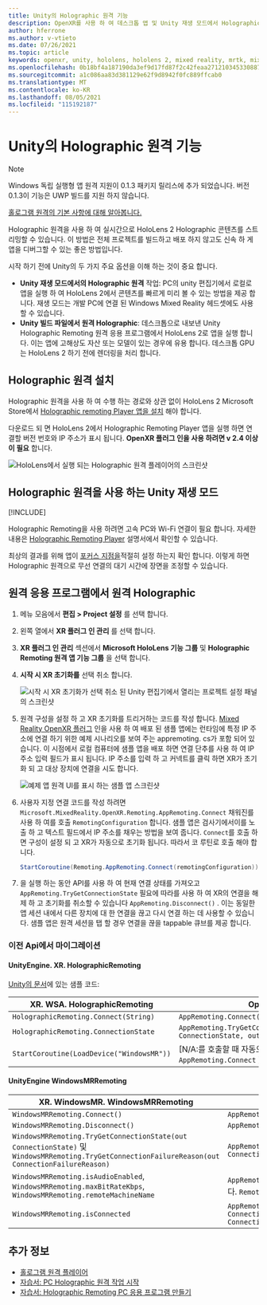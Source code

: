 ```yaml
---
title: Unity의 Holographic 원격 기능
description: OpenXR를 사용 하 여 데스크톱 앱 및 Unity 재생 모드에서 Holographic 원격을 사용 하는 방법을 알아봅니다.
author: hferrone
ms.author: v-vtieto
ms.date: 07/26/2021
ms.topic: article
keywords: openxr, unity, hololens, hololens 2, mixed reality, mrtk, mixed reality Toolkit, 보강 현실, 가상 현실, 혼합 현실 헤드셋, 학습, 자습서, 시작, holographic 원격, 데스크톱
ms.openlocfilehash: 0b18bf4a187190da3ef9d17fd87f2c42feaa271210345330887ce618b49a0442
ms.sourcegitcommit: a1c086aa83d381129e62f9d8942f0fc889ffcab0
ms.translationtype: MT
ms.contentlocale: ko-KR
ms.lasthandoff: 08/05/2021
ms.locfileid: "115192187"
---
```

# <a name="holographic-remoting-in-unity"></a>Unity의 Holographic 원격 기능

> [!NOTE]
> Windows 독립 실행형 앱 원격 지원이 0.1.3 패키지 릴리스에 추가 되었습니다.
> 버전 0.1.3이 기능은 UWP 빌드를 지원 하지 않습니다.

[홀로그램 원격의 기본 사항에 대해 알아봅니다.](../platform-capabilities-and-apis/holographic-remoting-overview.md)

Holographic 원격을 사용 하 여 실시간으로 HoloLens 2 Holographic 콘텐츠를 스트리밍할 수 있습니다. 이 방법은 전체 프로젝트를 빌드하고 배포 하지 않고도 신속 하 게 앱을 디버그할 수 있는 좋은 방법입니다. 

시작 하기 전에 Unity의 두 가지 주요 옵션을 이해 하는 것이 중요 합니다.
* **Unity 재생 모드에서의 Holographic 원격** 작업: PC의 unity 편집기에서 로컬로 앱을 실행 하 여 HoloLens 2에서 콘텐츠를 빠르게 미리 볼 수 있는 방법을 제공 합니다. 재생 모드는 개발 PC에 연결 된 Windows Mixed Reality 헤드셋에도 사용할 수 있습니다.
* **Unity 빌드 파일에서 원격 Holographic**: 데스크톱으로 내보낸 Unity Holographic Remoting 원격 응용 프로그램에서 HoloLens 2로 앱을 실행 합니다. 이는 앱에 고해상도 자산 또는 모델이 있는 경우에 유용 합니다. 데스크톱 GPU는 HoloLens 2 하기 전에 렌더링을 처리 합니다.

## <a name="holographic-remoting-setup"></a>Holographic 원격 설치

Holographic 원격을 사용 하 여 수행 하는 경로와 상관 없이 HoloLens 2 Microsoft Store에서 [Holographic remoting Player 앱을 설치](https://www.microsoft.com/store/productId/9NBLGGH4SV40) 해야 합니다.

다운로드 되 면 HoloLens 2에서 Holographic Remoting Player 앱을 실행 하면 연결할 버전 번호와 IP 주소가 표시 됩니다. **OpenXR 플러그 인을 사용 하려면 v 2.4 이상이 필요** 합니다.

![HoloLens에서 실행 되는 Holographic 원격 플레이어의 스크린샷](images/openxr-features-img-01.png)

## <a name="unity-play-mode-with-holographic-remoting"></a>Holographic 원격을 사용 하는 Unity 재생 모드

[!INCLUDE[](includes/unity-play-mode.md)]

Holographic Remoting을 사용 하려면 고속 PC와 Wi-Fi 연결이 필요 합니다. 자세한 내용은 [Holographic Remoting Player](../platform-capabilities-and-apis/holographic-remoting-player.md) 설명서에서 확인할 수 있습니다.

최상의 결과를 위해 앱이 [포커스 지점을](focus-point-in-unity.md)적절히 설정 하는지 확인 합니다. 이렇게 하면 Holographic 원격으로 무선 연결의 대기 시간에 장면을 조정할 수 있습니다.

## <a name="holographic-remoting-from-a-remote-application"></a>원격 응용 프로그램에서 원격 Holographic

1. 메뉴 모음에서 **편집 > Project 설정** 를 선택 합니다.
1. 왼쪽 열에서 **XR 플러그 인 관리** 를 선택 합니다.
1. **XR 플러그 인 관리** 섹션에서 **Microsoft HoloLens 기능 그룹** 및 **Holographic Remoting 원격 앱 기능 그룹** 을 선택 합니다.
1. **시작 시 XR 초기화를** 선택 취소 합니다.

    ![시작 시 XR 초기화가 선택 취소 된 Unity 편집기에서 열리는 프로젝트 설정 패널의 스크린샷](images/001-openxr-features.png)

1. 원격 구성을 설정 하 고 XR 초기화를 트리거하는 코드를 작성 합니다. [Mixed Reality OpenXR 플러그](./xr-project-setup.md#unity-sample-projects-for-openxr-and-hololens-2) 인을 사용 하 여 배포 된 샘플 앱에는 런타임에 특정 IP 주소에 연결 하기 위한 예제 시나리오를 보여 주는 appremoting. cs가 포함 되어 있습니다. 이 시점에서 로컬 컴퓨터에 샘플 앱을 배포 하면 연결 단추를 사용 하 여 IP 주소 입력 필드가 표시 됩니다. IP 주소를 입력 하 고 커넥트를 클릭 하면 XR가 초기화 되 고 대상 장치에 연결을 시도 합니다.

    ![예제 앱 원격 UI를 표시 하는 샘플 앱 스크린샷](images/openxr-sample-app-remoting.png)

1. 사용자 지정 연결 코드를 작성 하려면 `Microsoft.MixedReality.OpenXR.Remoting.AppRemoting.Connect` 채워진를 사용 하 여를 호출 `RemotingConfiguration` 합니다. 샘플 앱은 검사기에서이를 노출 하 고 텍스트 필드에서 IP 주소를 채우는 방법을 보여 줍니다. `Connect`를 호출 하면 구성이 설정 되 고 XR가 자동으로 초기화 됩니다. 따라서 코 루틴로 호출 해야 합니다.

    ``` cs
    StartCoroutine(Remoting.AppRemoting.Connect(remotingConfiguration));
    ```

1. 을 실행 하는 동안 API를 사용 하 여 현재 연결 상태를 가져오고 `AppRemoting.TryGetConnectionState` 필요에 따라를 사용 하 여 XR의 연결을 해제 하 고 초기화를 취소할 수 있습니다 `AppRemoting.Disconnect()` . 이는 동일한 앱 세션 내에서 다른 장치에 대 한 연결을 끊고 다시 연결 하는 데 사용할 수 있습니다. 샘플 앱은 원격 세션을 탭 할 경우 연결을 끊을 tappable 큐브를 제공 합니다.

### <a name="migration-from-previous-apis"></a>이전 Api에서 마이그레이션

#### <a name="unityenginexrwsaholographicremoting"></a>UnityEngine. XR. HolographicRemoting

[Unity의 문서](https://docs.unity3d.com/2018.4/Documentation/ScriptReference/XR.WSA.HolographicRemoting.html)에 있는 샘플 코드:

| XR. WSA. HolographicRemoting | OpenXR |
| ---- | ---- |
| `HolographicRemoting.Connect(String)` | `AppRemoting.Connect(RemotingConfiguration)` |
| `HolographicRemoting.ConnectionState` | `AppRemoting.TryGetConnectionState(out ConnectionState, out DisconnectReason)`|
| `StartCoroutine(LoadDevice("WindowsMR"))`| [N/A:를 호출할 때 자동으로 발생 `AppRemoting.Connect` ]  |

#### <a name="unityenginexrwindowsmrwindowsmrremoting"></a>UnityEngine WindowsMRRemoting

| XR. WindowsMR. WindowsMRRemoting | OpenXR |
| ---- | ---- |
| `WindowsMRRemoting.Connect()` | `AppRemoting.Connect(RemotingConfiguration)` |
| `WindowsMRRemoting.Disconnect()` | `AppRemoting.Disconnect()` |
| `WindowsMRRemoting.TryGetConnectionState(out ConnectionState)` 및 `WindowsMRRemoting.TryGetConnectionFailureReason(out ConnectionFailureReason)`| `AppRemoting.TryGetConnectionState(out ConnectionState, out DisconnectReason)`|
| `WindowsMRRemoting.isAudioEnabled`, `WindowsMRRemoting.maxBitRateKbps`, `WindowsMRRemoting.remoteMachineName` | `AppRemoting.Connect`구조체를 통해에 전달 됩니다. `RemotingConfiguration` |
| `WindowsMRRemoting.isConnected` | `AppRemoting.TryGetConnectionState(out ConnectionState state, out _) && state == ConnectionState.Connected`

## <a name="see-also"></a>추가 정보

* [홀로그램 원격 플레이어](../platform-capabilities-and-apis/holographic-remoting-player.md)
* [자습서: PC Holographic 원격 작업 시작](../unity/tutorials/mr-learning-pc-holographic-remoting-01.md)
* [자습서: Holographic Remoting PC 응용 프로그램 만들기](../unity/tutorials/mr-learning-pc-holographic-remoting-02.md)
